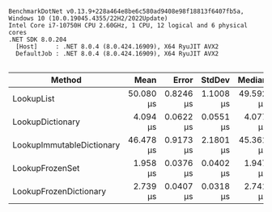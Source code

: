 ```

BenchmarkDotNet v0.13.9+228a464e8be6c580ad9408e98f18813f6407fb5a, Windows 10 (10.0.19045.4355/22H2/2022Update)
Intel Core i7-10750H CPU 2.60GHz, 1 CPU, 12 logical and 6 physical cores
.NET SDK 8.0.204
  [Host]     : .NET 8.0.4 (8.0.424.16909), X64 RyuJIT AVX2
  DefaultJob : .NET 8.0.4 (8.0.424.16909), X64 RyuJIT AVX2


```
| Method                    | Mean      | Error     | StdDev    | Median    | Ratio | RatioSD |
|-------------------------- |----------:|----------:|----------:|----------:|------:|--------:|
| LookupList                | 50.080 μs | 0.8246 μs | 1.1008 μs | 49.592 μs |  1.00 |    0.00 |
| LookupDictionary          |  4.094 μs | 0.0622 μs | 0.0551 μs |  4.077 μs |  0.08 |    0.00 |
| LookupImmutableDictionary | 46.478 μs | 0.9173 μs | 2.1801 μs | 45.361 μs |  0.94 |    0.04 |
| LookupFrozenSet           |  1.958 μs | 0.0376 μs | 0.0402 μs |  1.947 μs |  0.04 |    0.00 |
| LookupFrozenDictionary    |  2.739 μs | 0.0407 μs | 0.0318 μs |  2.741 μs |  0.05 |    0.00 |
